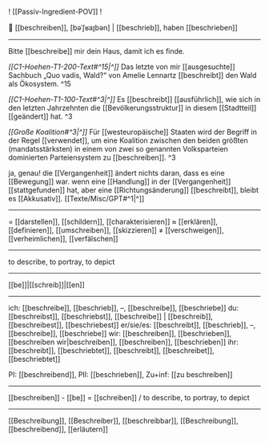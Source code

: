  ! [[Passiv-Ingredient-POV]] !

📝 [[beschreiben]], [bəˈʃʁaɪ̯bən] | [[beschrieb]], haben [[beschrieben]]

---
Bitte [[beschreibe]] mir dein Haus, damit ich es finde.

*[[C1-Hoehen-T1-200-Text#^15|^]]* Das letzte von mir [[ausgesuchte]] Sachbuch „Quo vadis, Wald?“ von Amelie Lennartz [[beschreibt]] den Wald als Ökosystem. ^15


*[[C1-Hoehen-T1-100-Text#^3|^]]* Es [[beschreibt]] [[ausführlich]], wie sich in den letzten Jahrzehnten die [[Bevölkerungsstruktur]] in diesem [[Stadtteil]] [[geändert]] hat. ^3


*[[Große Koalition#^3|^]]* Für [[westeuropäische]] Staaten wird der Begriff in der Regel [[verwendet]], um eine Koalition zwischen den beiden größten (mandatsstärksten) in einem von zwei so genannten Volksparteien dominierten Parteiensystem zu [[beschreiben]]. ^3


ja, genau! die [[Vergangenheit]] ändert nichts daran, dass es eine [[Bewegung]] war. wenn eine [[Handlung]] in der [[Vergangenheit]] [[stattgefunden]] hat, aber eine [[Richtungsänderung]] [[beschreibt]], bleibt es [[Akkusativ]]. [[Texte/Misc/GPT#^1|^]]


---
= [[darstellen]], [[schildern]], [[charakterisieren]]
≈ [[erklären]], [[definieren]], [[umschreiben]], [[skizzieren]]
≠ [[verschweigen]], [[verheimlichen]], [[verfälschen]]

---
to describe, to portray, to depict

---
[[be]]|[[schreib]]|[[en]]

---
ich: [[beschreibe]], [[beschrieb]], –, [[beschreibe]], [[beschriebe]]
du: [[beschreibst]], [[beschriebst]], [[beschreibe]] | [[beschreib]], [[beschreibest]], [[beschriebest]]
er/sie/es: [[beschreibt]], [[beschrieb]], –, [[beschreibe]], [[beschriebe]]
wir: [[beschreiben]], [[beschrieben]], [[beschreiben wir|beschreiben]], [[beschreiben]], [[beschrieben]]
ihr: [[beschreibt]], [[beschriebtet]], [[beschreibt]], [[beschreibet]], [[beschriebtet]]

PI: [[beschreibend]], PII: [[beschrieben]], Zu+inf: [[zu beschreiben]]

---
[[beschreiben]] - [[be]] = [[schreiben]] / to describe, to portray, to depict

---
[[Beschreibung]], [[Beschreiber]], [[beschreibbar]], [[Beschreibung]], [[beschreibend]], [[erläutern]]